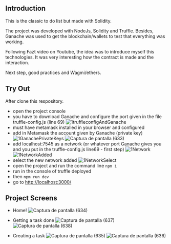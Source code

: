 ## Introduction

This is the classic to do list but made with Solidity.

The project was developed with NodeJs, Solidity and Truffle. Besides, Ganache was used to get the blockchain/wallets to test that everything was working.

Following Fazt video on Youtube, the idea was to introduce myself this technologies. It was very interesting how the contract is made and the interaction.

Next step, good practices and Wagmi/ethers.

## Try Out

After clone this respository.

- open the project console
- you have to download Ganache and configure the port given in the file truffle-config.js (line 69)
![1truffleconfigAndGanache](https://user-images.githubusercontent.com/103390530/188783860-9b2a9f41-ed2d-485f-ad9f-ba111e0cd26b.png)
- must have metamask installed in your browser and configured
- add in Metamask the account given by Ganache (private key)
![1GanachePrivateKeys](https://user-images.githubusercontent.com/103390530/188784289-712044aa-b774-4101-b9e8-6534532d434e.png)
![Captura de pantalla (633)](https://user-images.githubusercontent.com/103390530/188784368-08e0fdfe-4176-44ef-ba4d-bcfc81b29ee2.png)
- add localhost:7545 as a network (or whatever port Ganache gives you and you put in the truffle-config.js line69 - first step)
![1Network](https://user-images.githubusercontent.com/103390530/188784796-e7249a8c-781d-4475-b266-82b8142ddfe5.png)
![1NetworkAdded](https://user-images.githubusercontent.com/103390530/188785292-a712ee71-0118-4c26-a6a6-9d74671b7213.png)
- select the new network added
![1NetworkSelect](https://user-images.githubusercontent.com/103390530/188785527-5cd7709e-eb9a-4e8c-979b-070c4806e224.png)
- open the project and run the command line `npm i`
- run in the console of truffle deployed
- then `npm run dev`
- go to [http://localhost:3000/](http://localhost:3000/)

## Project Screens

- Home!
![Captura de pantalla (634)](https://user-images.githubusercontent.com/103390530/188785725-c70e5c7b-ba12-4c4e-a999-8048763d741a.png)

- Getting a task done
![Captura de pantalla (637)](https://user-images.githubusercontent.com/103390530/188785916-ff17c695-771f-4bba-b3b7-89a835eb505f.png)
![Captura de pantalla (638)](https://user-images.githubusercontent.com/103390530/188785938-8605e2a6-4f4e-4af5-beb6-3c07c7ed89c3.png)

- Creating a task
![Captura de pantalla (635)](https://user-images.githubusercontent.com/103390530/188785764-aceb6250-5c18-4208-a63c-f03bd250eb54.png)
![Captura de pantalla (636)](https://user-images.githubusercontent.com/103390530/188785822-2f6bce9f-5d72-40bb-9f93-96dc75acafd2.png)

